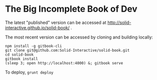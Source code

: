 # The Big Incomplete Book of Dev

The latest "published" version can be accessed at http://solid-interactive.github.io/solid-book/ .

The most recent version can be accessed by cloning and building locally:

```shell
npm install -g gitbook-cli
git clone git@github.com:Solid-Interactive/solid-book.git
cd solid-book
gitbook install
(sleep 3; open http://localhost:4000) &; gitbook serve
```

To deploy, `grunt deploy`
